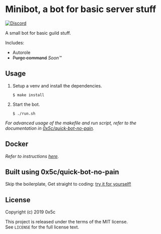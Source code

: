 # Minibot, a bot for basic server stuff

[![Discord](https://discordapp.com/api/guilds/591099017492955166/widget.png?style=shield)](https://discord.gg/Wq8vpm3)

A small bot for basic guild stuff.

Includes:
- Autorole
- ~~Purge command~~ *Soon™*


## Usage

1. Setup a venv and install the dependencies.
    ```none
    $ make install
    ```

2. Start the bot.
    ```none
    $ ./run.sh
    ```

*For advanced usage of the makefile and run script, refer to the documentation in [0x5c/quick-bot-no-pain](https://github.com/0x5c/quick-bot-no-pain).*



## Docker

*Refer to instructions [here](./README-DOCKER.md).*


## Built using 0x5c/quick-bot-no-pain

Skip the boilerplate, Get straight to coding: [try it for yourself!](https://github.com/0x5c/quick-bot-no-pain)


## License

Copyright (c) 2019 0x5c

This project is released under the terms of the MIT license.  
See `LICENSE` for the full license text.

